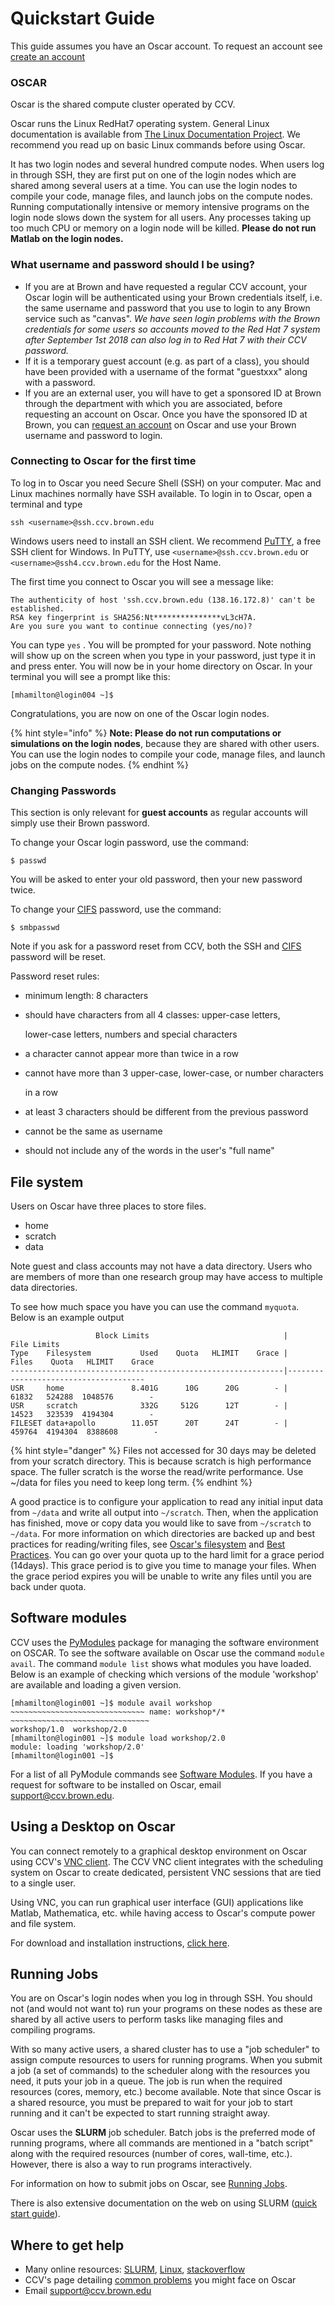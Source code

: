 # Quickstart Guide

This guide assumes you have an Oscar account. To request an account see [create an account](https://brown.co1.qualtrics.com/jfe/form/SV_0GtBE8kWJpmeG4B)

### OSCAR

Oscar is the shared compute cluster operated by CCV.

Oscar runs the Linux RedHat7 operating system. General Linux documentation is available from [The Linux Documentation Project](http://tldp.org/LDP/intro-linux/html/). We recommend you read up on basic Linux commands before using Oscar.

It has two login nodes and several hundred compute nodes. When users log in through SSH, they are first put on one of the login nodes which are shared among several users at a time. You can use the login nodes to compile your code, manage files, and launch jobs on the compute nodes. Running computationally intensive or memory intensive programs on the login node slows down the system for all users. Any processes taking up too much CPU or memory on a login node will be killed. **Please do not run Matlab on the login nodes.**

### What username and password should I be using?

* If you are at Brown and have requested a regular CCV account, your Oscar login will be authenticated using your Brown credentials itself, i.e. the same username and password that you use to login to any Brown service such as "canvas". _We have seen login problems with the Brown credentials for some users so accounts moved to the Red Hat 7 system after September 1st 2018 can also log in to Red Hat 7 with their CCV password._
* If it is a temporary guest account \(e.g. as part of a class\), you should have been provided with a username of the format "guestxxx" along with a password.
* If you are an external user, you will have to get a sponsored ID at Brown through the department with which you are associated, before requesting an account on Oscar. Once you have the sponsored ID at Brown, you can [request an account](https://www.ccv.brown.edu/start/account) on Oscar and use your Brown username and password to login.

### Connecting to Oscar for the first time

To log in to Oscar you need Secure Shell \(SSH\) on your computer. Mac and Linux machines normally have SSH available. To login in to Oscar, open a terminal and type

```text
ssh <username>@ssh.ccv.brown.edu
```

Windows users need to install an SSH client. We recommend [PuTTY](http://www.chiark.greenend.org.uk/~sgtatham/putty/download.html), a free SSH client for Windows. In PuTTY, use `<username>@ssh.ccv.brown.edu` or `<username>@ssh4.ccv.brown.edu` for the Host Name.

The first time you connect to Oscar you will see a message like:

```text
The authenticity of host 'ssh.ccv.brown.edu (138.16.172.8)' can't be established.
RSA key fingerprint is SHA256:Nt***************vL3cH7A.
Are you sure you want to continue connecting (yes/no)?
```

You can type `yes` . You will be prompted for your password. Note nothing will show up on the screen when you type in your password, just type it in and press enter. You will now be in your home directory on Oscar. In your terminal you will see a prompt like this:

```text
[mhamilton@login004 ~]$
```

Congratulations, you are now on one of the Oscar login nodes.

{% hint style="info" %}
**Note: Please do not run computations or simulations on the login nodes**, because they are shared with other users. You can use the login nodes to compile your code, manage files, and launch jobs on the compute nodes.
{% endhint %}

### Changing Passwords

This section is only relevant for **guest accounts** as regular accounts will simply use their Brown password.

To change your Oscar login password, use the command:

```text
$ passwd
```

You will be asked to enter your old password, then your new password twice.

To change your [CIFS](connecting-to-oscar/connecting/cifs.md) password, use the command:

```text
$ smbpasswd
```

Note if you ask for a password reset from CCV, both the SSH and [CIFS](connecting-to-oscar/connecting/cifs.md) password will be reset.

Password reset rules:

* minimum length: 8 characters
* should have characters from all 4 classes: upper-case letters,

  lower-case letters, numbers and special characters

* a character cannot appear more than twice in a row
* cannot have more than 3 upper-case, lower-case, or number characters

  in a row

* at least 3 characters should be different from the previous password
* cannot be the same as username
* should not include any of the words in the user's "full name"

## File system

Users on Oscar have three places to store files.

* home
* scratch
* data

Note guest and class accounts may not have a data directory. Users who are members of more than one research group may have access to multiple data directories.

To see how much space you have you can use the command `myquota`. Below is an example output

```text
                   Block Limits                              |           File Limits              
Type    Filesystem           Used    Quota   HLIMIT    Grace |    Files    Quota   HLIMIT    Grace
-------------------------------------------------------------|--------------------------------------
USR     home               8.401G      10G      20G        - |    61832   524288  1048576        -
USR     scratch              332G     512G      12T        - |    14523   323539  4194304        -
FILESET data+apollo        11.05T      20T      24T        - |   459764  4194304  8388608        -
```

{% hint style="danger" %}
Files not accessed for 30 days may be deleted from your scratch directory. This is because scratch is high performance space. The fuller scratch is the worse the read/write performance. Use ~/data for files you need to keep long term.
{% endhint %}

A good practice is to configure your application to read any initial input data from `~/data` and write all output into `~/scratch`. Then, when the application has finished, move or copy data you would like to save from `~/scratch` to `~/data`. For more information on which directories are backed up and best practices for reading/writing files, see [Oscar's filesystem](managing-files/filesystem/) and [Best Practices](managing-files/filesystem/io-best-practices.md). You can go over your quota up to the hard limit for a grace period \(14days\). This grace period is to give you time to manage your files. When the grace period expires you will be unable to write any files until you are back under quota.

## Software modules

CCV uses the [PyModules](https://bitbucket.org/mhowison/pymodules) package for managing the software environment on OSCAR. To see the software available on Oscar use the command `module avail`. The command `module list` shows what modules you have loaded. Below is an example of checking which versions of the module 'workshop' are available and loading a given version.

```text
[mhamilton@login001 ~]$ module avail workshop
~~~~~~~~~~~~~~~~~~~~~~~~~~~~~~ name: workshop*/* ~~~~~~~~~~~~~~~~~~~~~~~~~~~~~~~
workshop/1.0  workshop/2.0  
[mhamilton@login001 ~]$ module load workshop/2.0
module: loading 'workshop/2.0'
[mhamilton@login001 ~]$
```

For a list of all PyModule commands see [Software Modules](software/software/). If you have a request for software to be installed on Oscar, email support@ccv.brown.edu.

## Using a Desktop on Oscar

You can connect remotely to a graphical desktop environment on Oscar using CCV's [VNC client](connecting-to-oscar/connecting/vnc.md). The CCV VNC client integrates with the scheduling system on Oscar to create dedicated, persistent VNC sessions that are tied to a single user.

Using VNC, you can run graphical user interface \(GUI\) applications like Matlab, Mathematica, etc. while having access to Oscar's compute power and file system.

For download and installation instructions, [click here](connecting-to-oscar/connecting/vnc.md#instructions).

## Running Jobs

You are on Oscar's login nodes when you log in through SSH. You should not \(and would not want to\) run your programs on these nodes as these are shared by all active users to perform tasks like managing files and compiling programs.

With so many active users, a shared cluster has to use a "job scheduler" to assign compute resources to users for running programs. When you submit a job \(a set of commands\) to the scheduler along with the resources you need, it puts your job in a queue. The job is run when the required resources \(cores, memory, etc.\) become available. Note that since Oscar is a shared resource, you must be prepared to wait for your job to start running and it can't be expected to start running straight away.

Oscar uses the **SLURM** job scheduler. Batch jobs is the preferred mode of running programs, where all commands are mentioned in a "batch script" along with the required resources \(number of cores, wall-time, etc.\). However, there is also a way to run programs interactively.

For information on how to submit jobs on Oscar, see [Running Jobs](submitting-jobs/slurm/shared-machine/).

There is also extensive documentation on the web on using SLURM \([quick start guide](https://slurm.schedmd.com/quickstart.html)\).

## Where to get help

* Many online resources: [SLURM](https://slurm.schedmd.com/), [Linux](http://tldp.org/LDP/intro-linux/html/), [stackoverflow](http://stackoverflow.com/)
* CCV's page detailing [common problems](getting-help/faq.md) you might face on Oscar
* Email [support@ccv.brown.edu](mailto:support@ccv.brown.edu)

